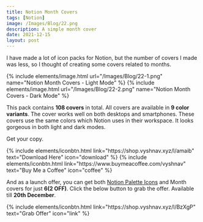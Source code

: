 ```yaml
---
title: Notion Month Covers
tags: [Notion]
image: /Images/Blog/22.png
description: A simple month cover
date: 2021-12-15
layout: post
---
```


I have made a lot of icon packs for Notion, but the number of covers I made was less, so I thought of creating some covers related to months.

{% include elements/image.html url="/Images/Blog/22-1.png" name="Notion Month Covers - Light Mode" %}
{% include elements/image.html url="/Images/Blog/22-2.png" name="Notion Month Covers - Dark Mode" %}

This pack contains **108 covers** in total. All covers are available in **9 color variants**. The cover works well on both desktops and smartphones. These covers use the same colors which Notion uses in their workspace. It looks gorgeous in both light and dark modes.

Get your copy.

<p class="text-center">
{% include elements/iconbtn.html link="https://shop.vyshnav.xyz/l/amaib" text="Download Here" icon="download" %}
{% include elements/iconbtn.html link="https://www.buymeacoffee.com/vyshnav" text="Buy Me a Coffee" icon="coffee" %}
</p>

And as a launch offer, you can get both [Notion Palette Icons](/blog/notion-palette-icons) and Month covers for just **$6 ($2 OFF)**. Click the below button to grab the offer. Available till **20th December**.

<p class="text-center">
{% include elements/iconbtn.html link="https://shop.vyshnav.xyz/l/BzXgP" text="Grab Offer" icon="link" %}
</p>